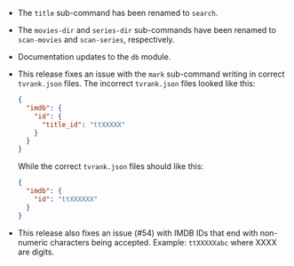 * The `title` sub-command has been renamed to `search`.
* The `movies-dir` and `series-dir` sub-commands have been renamed to `scan-movies` and
  `scan-series`, respectively.
* Documentation updates to the `db` module.
* This release fixes an issue with the `mark` sub-command writing in correct `tvrank.json`
  files. The incorrect `tvrank.json` files looked like this:

  ```json
  {
    "imdb": {
      "id": {
        "title_id": "ttXXXXX"
      }
    }
  }
  ```

  While the correct `tvrank.json` files should like this:

  ```json
  {
    "imdb": {
      "id": "ttXXXXXX"
    }
  }
  ```

* This release also fixes an issue (#54) with IMDB IDs that end with non-numeric
  characters being accepted. Example: `ttXXXXXabc` where XXXX are digits.
